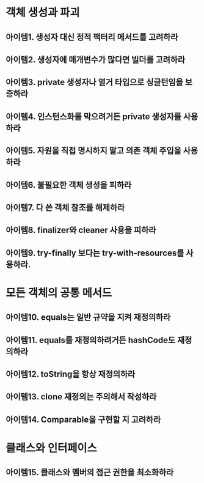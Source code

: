 # 객체 생성과 파괴

 ## 아이템1. 생성자 대신 정적 팩터리 메서드를 고려하라

## 아이템2. 생성자에 매개변수가 많다면 빌더를 고려하라


## 아이템3. private 생성자나 열거 타입으로 싱글턴임을 보증하라

## 아이템4. 인스턴스화를 막으려거든 private 생성자를 사용하라


## 아이템5. 자원을 직접 명시하지 말고 의존 객체 주입을 사용하라


## 아이템6. 불필요한 객체 생성을 피하라


## 아이템7. 다 쓴 객체 참조를 해제하라


## 아이템8. finalizer와 cleaner 사용을 피하라

## 아이템9.  try-finally 보다는 try-with-resources를 사용하라.

# 모든 객체의 공통 메서드
## 아이템10.  equals는 일반 규약을 지켜 재정의하라

## 아이템11. equals를 재정의하려거든 hashCode도 재정의하라

## 아이템12.  toString을 항상 재정의하라

## 아이템13. clone 재정의는 주의해서 작성하라

## 아이템14. Comparable을 구현할 지 고려하라

# 클래스와 인터페이스
## 아이템15. 클래스와 멤버의 접근 권한을 최소화하라
<!--stackedit_data:
eyJoaXN0b3J5IjpbLTEzNDAzNDc3OV19
-->